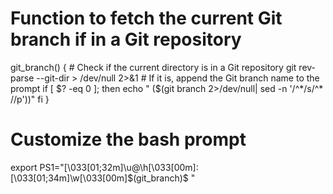 

# Function to fetch the current Git branch if in a Git repository
git_branch() {
    # Check if the current directory is in a Git repository
    git rev-parse --git-dir > /dev/null 2>&1
    # If it is, append the Git branch name to the prompt
    if [ $? -eq 0 ]; then
        echo " ($(git branch 2>/dev/null| sed -n '/^\*/s/^\* //p'))"
    fi
}

# Customize the bash prompt
export PS1="\[\033[01;32m\]\u@\h\[\033[00m\]:\[\033[01;34m\]\w\[\033[00m\]\$(git_branch)\$ "
